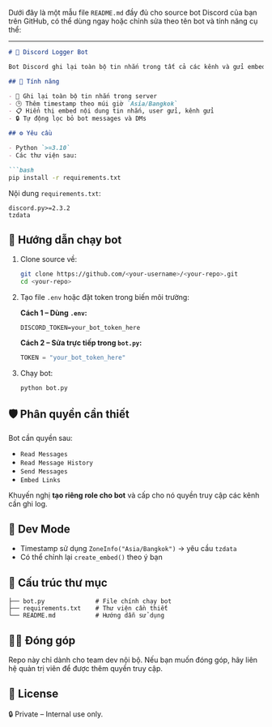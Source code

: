 Dưới đây là một mẫu file `README.md` đầy đủ cho source bot Discord của bạn trên GitHub, có thể dùng ngay hoặc chỉnh sửa theo tên bot và tính năng cụ thể:

---

````markdown
# 🧠 Discord Logger Bot

Bot Discord ghi lại toàn bộ tin nhắn trong tất cả các kênh và gửi embed vào một kênh log (hoặc thực hiện các hành động tùy chỉnh khác).

## 📌 Tính năng

- 📝 Ghi lại toàn bộ tin nhắn trong server
- 🕒 Thêm timestamp theo múi giờ `Asia/Bangkok`
- 📋 Hiển thị embed nội dung tin nhắn, user gửi, kênh gửi
- 🔒 Tự động lọc bỏ bot messages và DMs

## ⚙️ Yêu cầu

- Python `>=3.10`
- Các thư viện sau:

```bash
pip install -r requirements.txt
````

Nội dung `requirements.txt`:

```
discord.py>=2.3.2
tzdata
```

## 🚀 Hướng dẫn chạy bot

1. Clone source về:

   ```bash
   git clone https://github.com/<your-username>/<your-repo>.git
   cd <your-repo>
   ```

2. Tạo file `.env` hoặc đặt token trong biến môi trường:

   **Cách 1 – Dùng `.env`:**

   ```
   DISCORD_TOKEN=your_bot_token_here
   ```

   **Cách 2 – Sửa trực tiếp trong `bot.py`:**

   ```python
   TOKEN = "your_bot_token_here"
   ```

3. Chạy bot:

   ```bash
   python bot.py
   ```

## 🛡️ Phân quyền cần thiết

Bot cần quyền sau:

* `Read Messages`
* `Read Message History`
* `Send Messages`
* `Embed Links`

Khuyến nghị **tạo riêng role cho bot** và cấp cho nó quyền truy cập các kênh cần ghi log.

## 🧪 Dev Mode

* Timestamp sử dụng `ZoneInfo("Asia/Bangkok")` → yêu cầu `tzdata`
* Có thể chỉnh lại `create_embed()` theo ý bạn

## 📂 Cấu trúc thư mục

```
├── bot.py              # File chính chạy bot
├── requirements.txt    # Thư viện cần thiết
└── README.md           # Hướng dẫn sử dụng
```

## 👨‍💻 Đóng góp

Repo này chỉ dành cho team dev nội bộ. Nếu bạn muốn đóng góp, hãy liên hệ quản trị viên để được thêm quyền truy cập.

## 📄 License

🔒 Private – Internal use only.